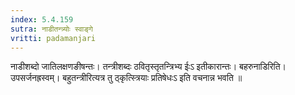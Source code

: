 ```yaml
---
index: 5.4.159
sutra: नाडीतन्त्र्योः स्वाङ्गे
vritti: padamanjari
---
```


 नाडीशब्दो जातिलक्षणङीषन्तः। तन्त्रीशब्दः ठवितृस्तृतन्त्रिभ्य ईःऽ इतीकारान्तः। बहरुनाडिरिति। उपसर्जनह्रस्वम्। बहुतन्त्रीरित्यत्र तु ठ्कृत्स्त्रियाः प्रतिषेधःऽ इति वचनान्न भवति ॥